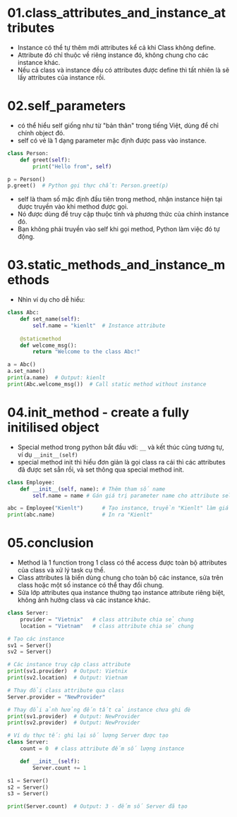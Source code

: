 # 01.class_attributes_and_instance_attributes
- Instance có thể tự thêm mới attributes kể cả khi Class không define.
- Attribute đó chỉ thuộc về riêng instance đó, không chung cho các instance khác.
- Nếu cả class và instance đều có attributes được define thì tất nhiên là sẽ lấy attributes của instance rồi.

# 02.self_parameters
- có thể hiểu self giống như từ "bản thân" trong tiếng Việt, dùng để chỉ chính object đó.
- self có vẻ là 1 dạng parameter mặc định được pass vào instance.
```python
class Person:
    def greet(self):
        print("Hello from", self)

p = Person()
p.greet()  # Python gọi thực chất: Person.greet(p)
```
- self là tham số mặc định đầu tiên trong method, nhận instance hiện tại được truyền vào khi method được gọi.
- Nó được dùng để truy cập thuộc tính và phương thức của chính instance đó.
- Bạn không phải truyền vào self khi gọi method, Python làm việc đó tự động.


# 03.static_methods_and_instance_methods
- Nhìn ví dụ cho dễ hiểu:
```python
class Abc:
    def set_name(self):
        self.name = "kienlt"  # Instance attribute
    
    @staticmethod
    def welcome_msg():
        return "Welcome to the class Abc!"

a = Abc()
a.set_name()
print(a.name)  # Output: kienlt
print(Abc.welcome_msg())  # Call static method without instance
```

# 04.init_method - create a fully initilised object
- Special method trong python bắt đầu với: `__` và kết thúc cũng tương tự, ví dụ `__init__(self)`
- special method init thì hiểu đơn giản là gọi class ra cái thì các attributes đã được set sẵn rồi, và set thông qua special method init.
```python
class Employee:
    def __init__(self, name): # Thêm tham số name
        self.name = name # Gán giá trị parameter name cho attribute self.name

abc = Employee("Kienlt")      # Tạo instance, truyền "Kienlt" làm giá trị cho name
print(abc.name)               # In ra "Kienlt"
```

# 05.conclusion
- Method là 1 function trong 1 class có thể access được toàn bộ attributes của class và xử lý task cụ thể.
- Class attributes là biến dùng chung cho toàn bộ các instance, sửa trên class hoặc một số instance có thể thay đổi chung.
- Sửa lớp attributes qua instance thường tạo instance attribute riêng biệt, không ảnh hưởng class và các instance khác.
```python
class Server:
    provider = "Vietnix"   # class attribute chia sẻ chung
    location = "Vietnam"   # class attribute chia sẻ chung

# Tạo các instance
sv1 = Server()
sv2 = Server()

# Các instance truy cập class attribute
print(sv1.provider)  # Output: Vietnix
print(sv2.location)  # Output: Vietnam

# Thay đổi class attribute qua class
Server.provider = "NewProvider"

# Thay đổi ảnh hưởng đến tất cả instance chưa ghi đè
print(sv1.provider)  # Output: NewProvider
print(sv2.provider)  # Output: NewProvider

# Ví dụ thực tế: ghi lại số lượng Server được tạo
class Server:
    count = 0  # class attribute đếm số lượng instance

    def __init__(self):
        Server.count += 1

s1 = Server()
s2 = Server()
s3 = Server()

print(Server.count)  # Output: 3 - đếm số Server đã tạo
```